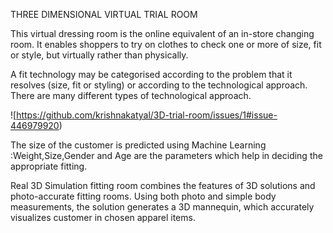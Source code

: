 THREE DIMENSIONAL VIRTUAL TRIAL ROOM

This virtual dressing room  is the online equivalent of an in-store changing room. It enables shoppers to try on clothes to check one or more of size, fit or style, but virtually rather than physically.

A fit technology may be categorised according to the problem that it resolves (size, fit or styling) or according to the technological approach. There are many different types of technological approach.

![https://github.com/krishnakatyal/3D-trial-room/issues/1#issue-446979920)

The size of the customer is predicted using Machine Learning :Weight,Size,Gender and Age are the parameters which help in deciding the appropriate fitting. 

Real 3D Simulation fitting room combines the features of 3D solutions and photo-accurate fitting rooms. Using both photo and simple body measurements, the solution generates a 3D mannequin, which accurately visualizes customer in chosen apparel items.
